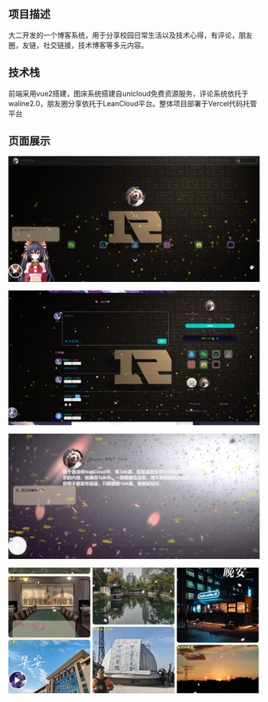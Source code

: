 ## 项目描述

大二开发的一个博客系统，用于分享校园日常生活以及技术心得，有评论，朋友圈，友链，社交链接，技术博客等多元内容。

## 技术栈

前端采用vue2搭建，图床系统搭建自unicloud免费资源服务，评论系统依托于waline2.0，朋友圈分享依托于LeanCloud平台。整体项目部署于Vercel代码托管平台

## 页面展示

![blog1](Images/blog1.png)

![blog2](Images/blog3.png)

![blog5](Images/blog5.png)

![blog6](Images/blog6.png)
